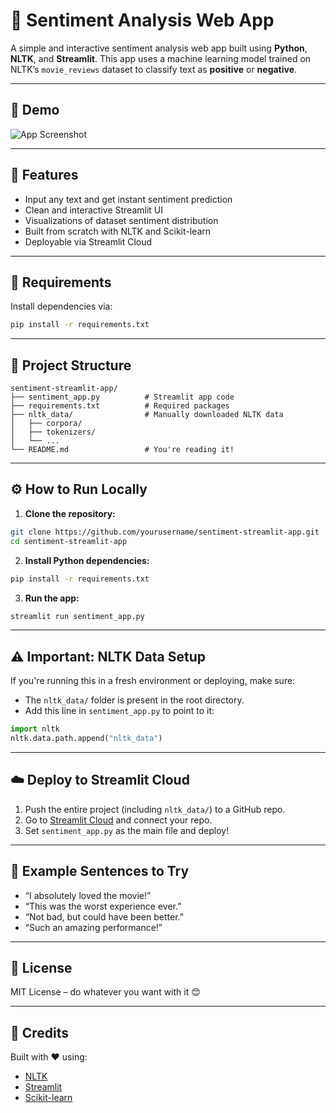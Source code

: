 # 🧠 Sentiment Analysis Web App

A simple and interactive sentiment analysis web app built using **Python**, **NLTK**, and **Streamlit**. This app uses a machine learning model trained on NLTK’s `movie_reviews` dataset to classify text as **positive** or **negative**.

---

## 📸 Demo

![App Screenshot](https://via.placeholder.com/800x400.png?text=Add+Screenshot+Here)

---

## 🚀 Features

- Input any text and get instant sentiment prediction
- Clean and interactive Streamlit UI
- Visualizations of dataset sentiment distribution
- Built from scratch with NLTK and Scikit-learn
- Deployable via Streamlit Cloud

---

## 🧰 Requirements

Install dependencies via:

```bash
pip install -r requirements.txt
```

---

## 📁 Project Structure

```
sentiment-streamlit-app/
├── sentiment_app.py          # Streamlit app code
├── requirements.txt          # Required packages
├── nltk_data/                # Manually downloaded NLTK data
│   ├── corpora/
│   ├── tokenizers/
│   └── ...
└── README.md                 # You're reading it!
```

---

## ⚙️ How to Run Locally

1. **Clone the repository:**

```bash
git clone https://github.com/yourusername/sentiment-streamlit-app.git
cd sentiment-streamlit-app
```

2. **Install Python dependencies:**

```bash
pip install -r requirements.txt
```

3. **Run the app:**

```bash
streamlit run sentiment_app.py
```

---

## ⚠️ Important: NLTK Data Setup

If you're running this in a fresh environment or deploying, make sure:

- The `nltk_data/` folder is present in the root directory.
- Add this line in `sentiment_app.py` to point to it:

```python
import nltk
nltk.data.path.append("nltk_data")
```

---

## ☁️ Deploy to Streamlit Cloud

1. Push the entire project (including `nltk_data/`) to a GitHub repo.
2. Go to [Streamlit Cloud](https://streamlit.io/cloud) and connect your repo.
3. Set `sentiment_app.py` as the main file and deploy!

---

## 💬 Example Sentences to Try

- “I absolutely loved the movie!”
- “This was the worst experience ever.”
- “Not bad, but could have been better.”
- “Such an amazing performance!”

---

## 📄 License

MIT License – do whatever you want with it 😊

---

## 🙌 Credits

Built with ❤️ using:
- [NLTK](https://www.nltk.org/)
- [Streamlit](https://streamlit.io/)
- [Scikit-learn](https://scikit-learn.org/)
